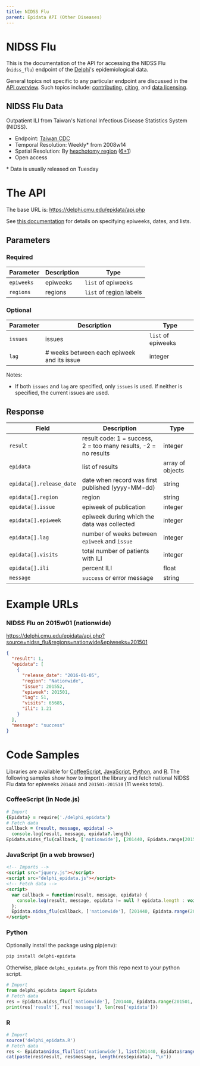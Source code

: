 ```yaml
---
title: NIDSS Flu
parent: Epidata API (Other Diseases)
---
```


# NIDSS Flu

This is the documentation of the API for accessing the NIDSS Flu (`nidss_flu`) endpoint of
the [Delphi](https://delphi.cmu.edu/)'s epidemiological data.

General topics not specific to any particular endpoint are discussed in the
[API overview](README.md). Such topics include:
[contributing](README.md#contributing), [citing](README.md#citing), and
[data licensing](README.md#data-licensing).

## NIDSS Flu Data

Outpatient ILI from Taiwan's National Infectious Disease Statistics System (NIDSS).
 - Endpoint: [Taiwan CDC](http://nidss.cdc.gov.tw/en/CDCWNH01.aspx?dc=wnh)
 - Temporal Resolution: Weekly* from 2008w14
 - Spatial Resolution: By [hexchotomy region](https://en.wikipedia.org/wiki/Regions_of_Taiwan#Hexchotomy) ([6+1](../../labels/nidss_regions.txt))
 - Open access

\* Data is usually released on Tuesday

# The API

The base URL is: https://delphi.cmu.edu/epidata/api.php

See [this documentation](README.md) for details on specifying epiweeks, dates, and lists.

## Parameters

### Required

| Parameter | Description | Type |
| --- | --- | --- |
| `epiweeks` | epiweeks | `list` of epiweeks |
| `regions` | regions | `list` of [region](../../labels/nidss_regions.txt) labels |

### Optional

| Parameter | Description | Type |
| --- | --- | --- |
| `issues` | issues | `list` of epiweeks |
| `lag` | # weeks between each epiweek and its issue | integer |

Notes:
- If both `issues` and `lag` are specified, only `issues` is used.
If neither is specified, the current issues are used.

## Response

| Field | Description | Type |
| --- | --- | --- |
| `result` | result code: 1 = success, 2 = too many results, -2 = no results | integer |
| `epidata` | list of results | array of objects |
| `epidata[].release_date` | date when record was first published (yyyy-MM-dd) | string |
| `epidata[].region` | region | string |
| `epidata[].issue` | epiweek of publication | integer |
| `epidata[].epiweek` | epiweek during which the data was collected | integer |
| `epidata[].lag` | number of weeks between `epiweek` and `issue` | integer |
| `epidata[].visits` | total number of patients with ILI | integer |
| `epidata[].ili` | percent ILI | float |
| `message` | `success` or error message | string |

# Example URLs

### NIDSS Flu on 2015w01 (nationwide)
https://delphi.cmu.edu/epidata/api.php?source=nidss_flu&regions=nationwide&epiweeks=201501

```json
{
  "result": 1,
  "epidata": [
    {
      "release_date": "2016-01-05",
      "region": "Nationwide",
      "issue": 201552,
      "epiweek": 201501,
      "lag": 51,
      "visits": 65685,
      "ili": 1.21
    }
  ],
  "message": "success"
}
```


# Code Samples

Libraries are available for [CoffeeScript](../../src/client/delphi_epidata.coffee), [JavaScript](../../src/client/delphi_epidata.js), [Python](../../src/client/delphi_epidata.py), and [R](../../src/client/delphi_epidata.R).
The following samples show how to import the library and fetch national NIDSS Flu data for epiweeks `201440` and `201501-201510` (11 weeks total).

### CoffeeScript (in Node.js)

````coffeescript
# Import
{Epidata} = require('./delphi_epidata')
# Fetch data
callback = (result, message, epidata) ->
  console.log(result, message, epidata?.length)
Epidata.nidss_flu(callback, ['nationwide'], [201440, Epidata.range(201501, 201510)])
````

### JavaScript (in a web browser)

````html
<!-- Imports -->
<script src="jquery.js"></script>
<script src="delphi_epidata.js"></script>
<!-- Fetch data -->
<script>
  var callback = function(result, message, epidata) {
    console.log(result, message, epidata != null ? epidata.length : void 0);
  };
  Epidata.nidss_flu(callback, ['nationwide'], [201440, Epidata.range(201501, 201510)]);
</script>
````

### Python

Optionally install the package using pip(env):
````bash
pip install delphi-epidata
````

Otherwise, place `delphi_epidata.py` from this repo next to your python script.

````python
# Import
from delphi_epidata import Epidata
# Fetch data
res = Epidata.nidss_flu(['nationwide'], [201440, Epidata.range(201501, 201510)])
print(res['result'], res['message'], len(res['epidata']))
````

### R

````R
# Import
source('delphi_epidata.R')
# Fetch data
res <- Epidata$nidss_flu(list('nationwide'), list(201440, Epidata$range(201501, 201510)))
cat(paste(res$result, res$message, length(res$epidata), "\n"))
````
